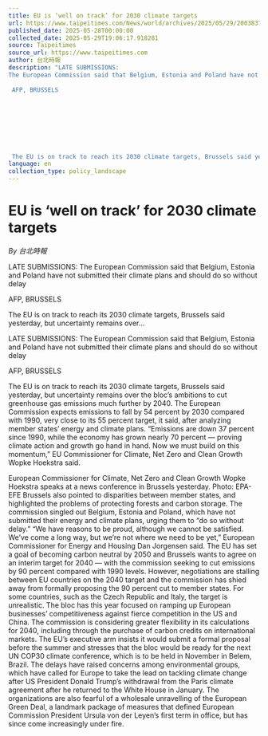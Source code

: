 ```yaml
---
title: EU is ‘well on track’ for 2030 climate targets
url: https://www.taipeitimes.com/News/world/archives/2025/05/29/2003837707
published_date: 2025-05-28T00:00:00
collected_date: 2025-05-29T19:06:17.918281
source: Taipeitimes
source_url: https://www.taipeitimes.com
author: 台北時報
description: "LATE SUBMISSIONS: 
The European Commission said that Belgium, Estonia and Poland have not submitted their climate plans and should do so without delay 
 
 AFP, BRUSSELS 
 
 
 
 
 
 
 
 
 The EU is on track to reach its 2030 climate targets, Brussels said yesterday, but uncertainty remains over..."
language: en
collection_type: policy_landscape
---
```


# EU is ‘well on track’ for 2030 climate targets

*By 台北時報*

LATE SUBMISSIONS: 
The European Commission said that Belgium, Estonia and Poland have not submitted their climate plans and should do so without delay 
 
 AFP, BRUSSELS 
 
 
 
 
 
 
 
 
 The EU is on track to reach its 2030 climate targets, Brussels said yesterday, but uncertainty remains over...

LATE SUBMISSIONS: 
The European Commission said that Belgium, Estonia and Poland have not submitted their climate plans and should do so without delay 
 
 AFP, BRUSSELS

The EU is on track to reach its 2030 climate targets, Brussels said yesterday, but uncertainty remains over the bloc’s ambitions to cut greenhouse gas emissions much further by 2040. The European Commission expects emissions to fall by 54 percent by 2030 compared with 1990, very close to its 55 percent target, it said, after analyzing member states’ energy and climate plans. “Emissions are down 37 percent since 1990, while the economy has grown nearly 70 percent — proving climate action and growth go hand in hand. Now we must build on this momentum,” EU Commissioner for Climate, Net Zero and Clean Growth Wopke Hoekstra said.

European Commissioner for Climate, Net Zero and Clean Growth Wopke Hoekstra speaks at a news conference in Brussels yesterday. 
 Photo: EPA-EFE 
 Brussels also pointed to disparities between member states, and highlighted the problems of protecting forests and carbon storage. The commission singled out Belgium, Estonia and Poland, which have not submitted their energy and climate plans, urging them to “do so without delay.” 
 “We have reasons to be proud, although we cannot be satisfied. We’ve come a long way, but we’re not where we need to be yet,” European Commissioner for Energy and Housing Dan Jorgensen said. The EU has set a goal of becoming carbon neutral by 2050 and Brussels wants to agree on an interim target for 2040 — with the commission seeking to cut emissions by 90 percent compared with 1990 levels. However, negotiations are stalling between EU countries on the 2040 target and the commission has shied away from formally proposing the 90 percent cut to member states. For some countries, such as the Czech Republic and Italy, the target is unrealistic. The bloc has this year focused on ramping up European businesses’ competitiveness against fierce competition in the US and China. The commission is considering greater flexibility in its calculations for 2040, including through the purchase of carbon credits on international markets. The EU’s executive arm insists it would submit a formal proposal before the summer and stresses that the bloc would be ready for the next UN COP30 climate conference, which is to be held in November in Belem, Brazil. The delays have raised concerns among environmental groups, which have called for Europe to take the lead on tackling climate change after US President Donald Trump’s withdrawal from the Paris climate agreement after he returned to the White House in January. The organizations are also fearful of a wholesale unravelling of the European Green Deal, a landmark package of measures that defined European Commission President Ursula von der Leyen’s first term in office, but has since come increasingly under fire.
